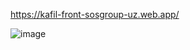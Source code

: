 
https://kafil-front-sosgroup-uz.web.app/

![image](https://user-images.githubusercontent.com/91363364/200119783-aab73210-1be8-4d30-88f6-2a4c4fe11239.png)
